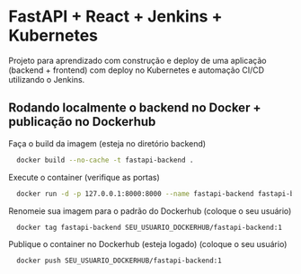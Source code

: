 
# FastAPI + React + Jenkins + Kubernetes

Projeto para aprendizado com construção e deploy de uma aplicação (backend + frontend) com deploy no Kubernetes e automação CI/CD utilizando o Jenkins.


## Rodando localmente o backend no Docker + publicação no Dockerhub

Faça o build da imagem (esteja no diretório backend)

```bash
  docker build --no-cache -t fastapi-backend .
```

Execute o container (verifique as portas)

```bash
  docker run -d -p 127.0.0.1:8000:8000 --name fastapi-backend fastapi-backend
```

Renomeie sua imagem para o padrão do Dockerhub (coloque o seu usuário)

```bash
  docker tag fastapi-backend SEU_USUARIO_DOCKERHUB/fastapi-backend:1
```

Publique o container no Dockerhub (esteja logado) (coloque o seu usuário)

```bash
  docker push SEU_USUARIO_DOCKERHUB/fastapi-backend:1
```

